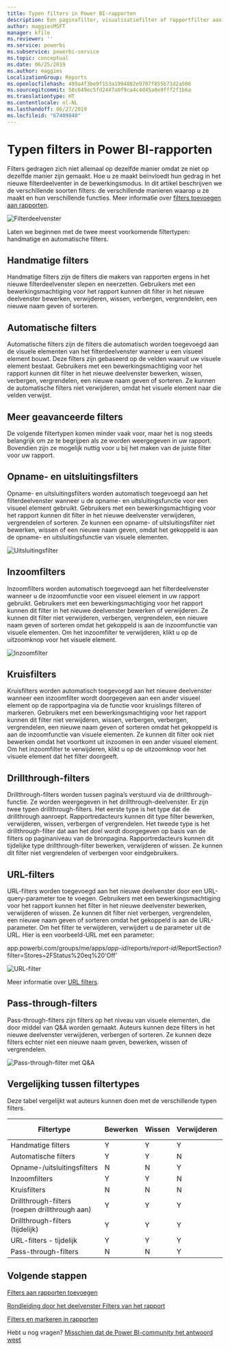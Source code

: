```yaml
---
title: Typen filters in Power BI-rapporten
description: Een paginafilter, visualisatiefilter of rapportfilter aan rapport in Power BI toevoegen
author: maggiesMSFT
manager: kfile
ms.reviewer: ''
ms.service: powerbi
ms.subservice: powerbi-service
ms.topic: conceptual
ms.date: 06/25/2019
ms.author: maggies
LocalizationGroup: Reports
ms.openlocfilehash: 499a4f3be9f153a1994802e9707f855b71d2a506
ms.sourcegitcommit: 58c649ec5fd2447a0f9ca4c4d45a0e9fff2f1b6a
ms.translationtype: HT
ms.contentlocale: nl-NL
ms.lasthandoff: 06/27/2019
ms.locfileid: "67409840"
---
```

# <a name="types-of-filters-in-power-bi-reports"></a>Typen filters in Power BI-rapporten

Filters gedragen zich niet allemaal op dezelfde manier omdat ze niet op dezelfde manier zijn gemaakt. Hoe u ze maakt beïnvloedt hun gedrag in het nieuwe filterdeelventer in de bewerkingsmodus. In dit artikel beschrijven we de verschillende soorten filters: de verschillende manieren waarop u ze maakt en hun verschillende functies. Meer informatie over [filters toevoegen aan rapporten](power-bi-report-add-filter.md). 

![Filterdeelvenster](media/power-bi-report-filter-types/power-bi-filter-pane.png)

Laten we beginnen met de twee meest voorkomende filtertypen: handmatige en automatische filters.

## <a name="manual-filters"></a>Handmatige filters 

Handmatige filters zijn de filters die makers van rapporten ergens in het nieuwe filterdeelvenster slepen en neerzetten. Gebruikers met een bewerkingsmachtiging voor het rapport kunnen dit filter in het nieuwe deelvenster bewerken, verwijderen, wissen, verbergen, vergrendelen, een nieuwe naam geven of sorteren.

## <a name="automatic-filters"></a>Automatische filters 

Automatische filters zijn de filters die automatisch worden toegevoegd aan de visuele elementen van het filterdeelvenster wanneer u een visueel element bouwt. Deze filters zijn gebaseerd op de velden waaruit uw visuele element bestaat. Gebruikers met een bewerkingsmachtiging voor het rapport kunnen dit filter in het nieuwe deelvenster bewerken, wissen, verbergen, vergrendelen, een nieuwe naam geven of sorteren. Ze kunnen de automatische filters niet verwijderen, omdat het visuele element naar die velden verwijst.

## <a name="more-advanced-filters"></a>Meer geavanceerde filters

De volgende filtertypen komen minder vaak voor, maar het is nog steeds belangrijk om ze te begrijpen als ze worden weergegeven in uw rapport. Bovendien zijn ze mogelijk nuttig voor u bij het maken van de juiste filter voor uw rapport.

## <a name="include-and-exclude-filters"></a>Opname- en uitsluitingsfilters

Opname- en uitsluitingsfilters worden automatisch toegevoegd aan het filterdeelvenster wanneer u de opname- en uitsluitingsfunctie voor een visueel element gebruikt. Gebruikers met een bewerkingsmachtiging voor het rapport kunnen dit filter in het nieuwe deelvenster verwijderen, vergrendelen of sorteren. Ze kunnen een opname- of uitsluitingsfilter niet bewerken, wissen of een nieuwe naam geven, omdat het gekoppeld is aan de opname- en uitsluitingsfunctie van visuele elementen.

![Uitsluitingsfilter](media/power-bi-report-filter-types/power-bi-filters-exclude.png)

## <a name="drill-down-filters"></a>Inzoomfilters

Inzoomfilters worden automatisch toegevoegd aan het filterdeelvenster wanneer u de inzoomfunctie voor een visueel element in uw rapport gebruikt. Gebruikers met een bewerkingsmachtiging voor het rapport kunnen dit filter in het nieuwe deelvenster bewerken of verwijderen. Ze kunnen dit filter niet verwijderen, verbergen, vergrendelen, een nieuwe naam geven of sorteren omdat het gekoppeld is aan de inzoomfunctie van visuele elementen. Om het inzoomfilter te verwijderen, klikt u op de uitzoomknop voor het visuele element.

![Inzoomfilter](media/power-bi-report-filter-types/power-bi-filters-drill-down.png)

## <a name="cross-drill-filters"></a>Kruisfilters

Kruisfilters worden automatisch toegevoegd aan het nieuwe deelvenster wanneer een inzoomfilter wordt doorgegeven aan een ander visueel element op de rapportpagina via de functie voor kruislings filteren of markeren. Gebruikers met een bewerkingsmachtiging voor het rapport kunnen dit filter niet verwijderen, wissen, verbergen, verbergen, vergrendelen, een nieuwe naam geven of sorteren omdat het gekoppeld is aan de inzoomfunctie van visuele elementen. Ze kunnen dit filter ook niet bewerken omdat het voortkomt uit inzoomen in een ander visueel element. Om het inzoomfilter te verwijderen, klikt u op de uitzoomknop voor het visuele element dat het filter doorgeeft.

## <a name="drillthrough-filters"></a>Drillthrough-filters

Drillthrough-filters worden tussen pagina’s verstuurd via de drillthrough-functie. Ze worden weergegeven in het drillthrough-deelvenster. Er zijn twee typen drillthrough-filters. Het eerste type is het type dat de drillthrough aanroept. Rapportredacteurs kunnen dit type filter bewerken, verwijderen, wissen, verbergen of vergrendelen. Het tweede type is het drillthrough-filter dat aan het doel wordt doorgegeven op basis van de filters op paginaniveau van de bronpagina. Rapportredacteurs kunnen dit tijdelijke type drillthrough-filter bewerken, verwijderen of wissen. Ze kunnen dit filter niet vergrendelen of verbergen voor eindgebruikers.

## <a name="url-filters"></a>URL-filters

URL-filters worden toegevoegd aan het nieuwe deelvenster door een URL-query-parameter toe te voegen. Gebruikers met een bewerkingsmachtiging voor het rapport kunnen het filter in het nieuwe deelvenster bewerken, verwijderen of wissen. Ze kunnen dit filter niet verbergen, vergrendelen, een nieuwe naam geven of sorteren omdat het gekoppeld is aan de URL-parameter. Om het filter te verwijderen, verwijdert u de parameter uit de URL. Hier is een voorbeeld-URL met een parameter:

app.powerbi.com/groups/me/apps/*app-id*/reports/*report-id*/ReportSection?filter=Stores~2FStatus%20eq%20'Off'

![URL-filter](media/power-bi-report-filter-types/power-bi-filter-url.png)

Meer informatie over [URL filters](service-url-filters.md).

## <a name="pass-through-filters"></a>Pass-through-filters

Pass-through-filters zijn filters op het niveau van visuele elementen, die door middel van Q&A worden gemaakt. Auteurs kunnen deze filters in het nieuwe deelvenster verwijderen, verbergen of sorteren. Ze kunnen deze filters echter niet een nieuwe naam geven, bewerken, wissen of vergrendelen.

![Pass-through-filter met Q&A](media/power-bi-report-filter-types/power-bi-filters-qna.png)

## <a name="comparing-filter-types"></a>Vergelijking tussen filtertypes

Deze tabel vergelijkt wat auteurs kunnen doen met de verschillende typen filters.

| Filtertype | Bewerken | Wissen | Verwijderen | Verbergen | Vergrendelen | Sorteren | Naam wijzigen |
|----|----|----|----|----|----|----|----|
| Handmatige filters | Y | Y | Y | Y | Y | Y | Y |
| Automatische filters | Y | Y | N | Y | Y | Y | Y |
| Opname-/uitsluitingsfilters | N | N | Y | Y | Y | Y | N |
| Inzoomfilters | Y | Y | N | N | N | N | N |
| Kruisfilters | N | N | N | N | N | N | N |
| Drillthrough-filters (roepen drillthrough aan) | Y | Y | Y | Y | Y | N | N |
| Drillthrough-filters (tijdelijk) | Y | Y | Y | N | N | N | N |
| URL-filters - tijdelijk | Y | Y | Y | N | N | N | N |
| Pass-through-filters | N | N | Y | Y | N | Y | N |



## <a name="next-steps"></a>Volgende stappen

[Filters aan rapporten toevoegen](power-bi-report-add-filter.md)

[Rondleiding door het deelvenster Filters van het rapport](consumer/end-user-report-filter.md)

[Filters en markeren in rapporten](power-bi-reports-filters-and-highlighting.md)

Hebt u nog vragen? [Misschien dat de Power BI-community het antwoord weet](http://community.powerbi.com/)


